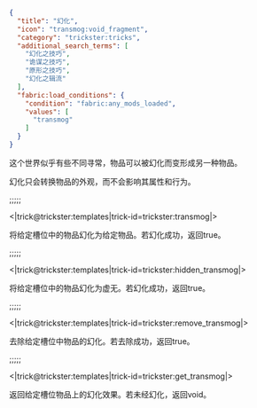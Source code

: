 ```json
{
  "title": "幻化",
  "icon": "transmog:void_fragment",
  "category": "trickster:tricks",
  "additional_search_terms": [
    "幻化之技巧",
    "诡谋之技巧",
    "原形之技巧",
    "幻化之辑流"
  ],
  "fabric:load_conditions": {
    "condition": "fabric:any_mods_loaded",
    "values": [
      "transmog"
    ]
  }
}
```

这个世界似乎有些不同寻常，物品可以被幻化而变形成另一种物品。


幻化只会转换物品的外观，而不会影响其属性和行为。

;;;;;

<|trick@trickster:templates|trick-id=trickster:transmog|>

将给定槽位中的物品幻化为给定物品。若幻化成功，返回true。

;;;;;

<|trick@trickster:templates|trick-id=trickster:hidden_transmog|>

将给定槽位中的物品幻化为虚无。若幻化成功，返回true。

;;;;;

<|trick@trickster:templates|trick-id=trickster:remove_transmog|>

去除给定槽位中物品的幻化。若去除成功，返回true。

;;;;;

<|trick@trickster:templates|trick-id=trickster:get_transmog|>

返回给定槽位物品上的幻化效果。若未经幻化，返回void。

